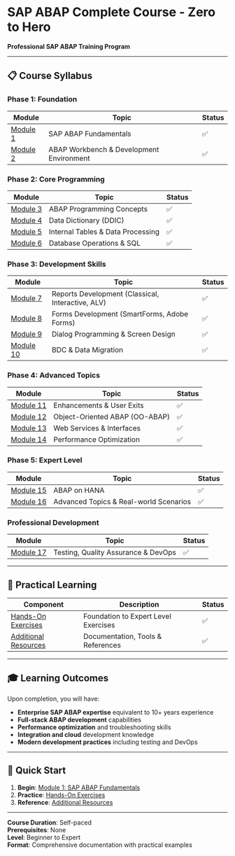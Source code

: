 # SAP ABAP Complete Course - Zero to Hero

**Professional SAP ABAP Training Program**

---

## 📋 Course Syllabus

### **Phase 1: Foundation**

| Module | Topic | Status |
|--------|-------|--------|
| [Module 1](Module_01_SAP_ABAP_Fundamentals.md) | SAP ABAP Fundamentals | ✅ |
| [Module 2](Module_02_ABAP_Workbench.md) | ABAP Workbench & Development Environment | ✅ |

### **Phase 2: Core Programming**

| Module | Topic | Status |
|--------|-------|--------|
| [Module 3](Module_03_ABAP_Programming_Concepts.md) | ABAP Programming Concepts | ✅ |
| [Module 4](Module_04_Data_Dictionary.md) | Data Dictionary (DDIC) | ✅ |
| [Module 5](Module_05_Internal_Tables.md) | Internal Tables & Data Processing | ✅ |
| [Module 6](Module_06_Database_Operations.md) | Database Operations & SQL | ✅ |

### **Phase 3: Development Skills**

| Module | Topic | Status |
|--------|-------|--------|
| [Module 7](Module_07_Reports_Development.md) | Reports Development (Classical, Interactive, ALV) | ✅ |
| [Module 8](Module_08_Forms_Development.md) | Forms Development (SmartForms, Adobe Forms) | ✅ |
| [Module 9](Module_09_Dialog_Programming.md) | Dialog Programming & Screen Design | ✅ |
| [Module 10](Module_10_BDC_Data_Migration.md) | BDC & Data Migration | ✅ |

### **Phase 4: Advanced Topics**

| Module | Topic | Status |
|--------|-------|--------|
| [Module 11](Module_11_Enhancements_User_Exits.md) | Enhancements & User Exits | ✅ |
| [Module 12](Module_12_Object_Oriented_ABAP.md) | Object-Oriented ABAP (OO-ABAP) | ✅ |
| [Module 13](Module_13_Web_Services_Interfaces.md) | Web Services & Interfaces | ✅ |
| [Module 14](Module_14_Performance_Optimization.md) | Performance Optimization | ✅ |

### **Phase 5: Expert Level**

| Module | Topic | Status |
|--------|-------|--------|
| [Module 15](Module_15_ABAP_on_HANA.md) | ABAP on HANA | ✅ |
| [Module 16](Module_16_Advanced_Topics.md) | Advanced Topics & Real-world Scenarios | ✅ |

### **Professional Development**

| Module | Topic | Status |
|--------|-------|--------|
| [Module 17](Module_17_Testing_Quality_DevOps.md) | Testing, Quality Assurance & DevOps | ✅ |

---

## 🎯 Practical Learning

| Component | Description | Status |
|-----------|-------------|--------|
| [Hands-On Exercises](Hands_On_Exercises_Projects.md) | Foundation to Expert Level Exercises | ✅ |
| [Additional Resources](Additional_Resources.md) | Documentation, Tools & References | ✅ |

---

## 🎓 Learning Outcomes

Upon completion, you will have:

- **Enterprise SAP ABAP expertise** equivalent to 10+ years experience
- **Full-stack ABAP development** capabilities
- **Performance optimization** and troubleshooting skills
- **Integration and cloud** development knowledge
- **Modern development practices** including testing and DevOps

---

## 🚀 Quick Start

1. **Begin**: [Module 1: SAP ABAP Fundamentals](Module_01_SAP_ABAP_Fundamentals.md)
2. **Practice**: [Hands-On Exercises](Hands_On_Exercises_Projects.md)
3. **Reference**: [Additional Resources](Additional_Resources.md)

---

**Course Duration**: Self-paced  
**Prerequisites**: None  
**Level**: Beginner to Expert  
**Format**: Comprehensive documentation with practical examples